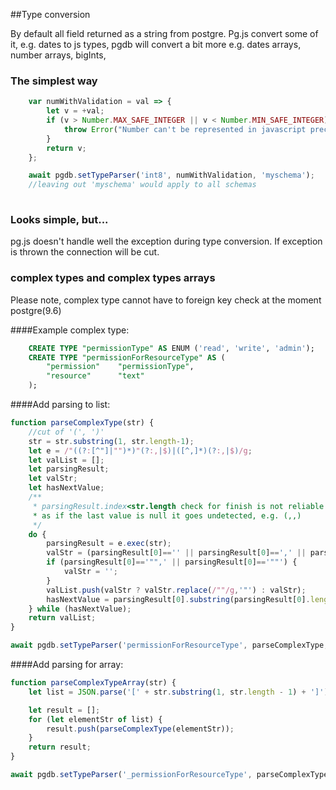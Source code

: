 ##Type conversion

By default all field returned as a string from postgre. Pg.js convert some of it, e.g. dates
 to js types, pgdb will convert a bit more e.g. dates arrays, number arrays, bigInts,   
 
### The simplest way 

```ts
    var numWithValidation = val => {
        let v = +val;
        if (v > Number.MAX_SAFE_INTEGER || v < Number.MIN_SAFE_INTEGER) {
            throw Error("Number can't be represented in javascript precisely: " + val);
        }
        return v;
    };

    await pgdb.setTypeParser('int8', numWithValidation, 'myschema'); 
    //leaving out 'myschema' would apply to all schemas
   
```

### Looks simple, but...
pg.js doesn't handle well the exception during type conversion. 
If exception is thrown the connection will be cut.

### complex types and complex types arrays
Please note, complex type cannot have to foreign key check at the moment postgre(9.6)

####Example complex type:
```sql
    CREATE TYPE "permissionType" AS ENUM ('read', 'write', 'admin');
    CREATE TYPE "permissionForResourceType" AS (
        "permission"    "permissionType",
        "resource"      "text"
    );
```

####Add parsing to list:
```js
function parseComplexType(str) {
    //cut of '(', ')'
    str = str.substring(1, str.length-1);
    let e = /"((?:[^"]|"")*)"(?:,|$)|([^,]*)(?:,|$)/g;
    let valList = [];
    let parsingResult;
    let valStr;
    let hasNextValue;
    /**
     * parsingResult.index<str.length check for finish is not reliable
     * as if the last value is null it goes undetected, e.g. (,,)
     */
    do {
        parsingResult = e.exec(str);
        valStr = (parsingResult[0]=='' || parsingResult[0]==',' || parsingResult[2]=='null') ? null : parsingResult[1] || parsingResult[2] ;
        if (parsingResult[0]=='"",' || parsingResult[0]=='""') {
            valStr = '';
        }
        valList.push(valStr ? valStr.replace(/""/g,'"') : valStr);
        hasNextValue = parsingResult[0].substring(parsingResult[0].length-1,parsingResult[0].length)==',';
    } while (hasNextValue);
    return valList;
}

await pgdb.setTypeParser('permissionForResourceType', parseComplexType, 'myschema'); 

```

####Add parsing for array:
```js
function parseComplexTypeArray(str) {
    let list = JSON.parse('[' + str.substring(1, str.length - 1) + ']');

    let result = [];
    for (let elementStr of list) {
        result.push(parseComplexType(elementStr));
    }
    return result;
}

await pgdb.setTypeParser('_permissionForResourceType', parseComplexTypeArray, 'myschema');
```

